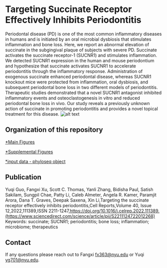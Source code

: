 # Targeting Succinate Receptor Effectively Inhibits Periodontitis
Periodontal disease (PD) is one of the most common inflammatory diseases in humans and is initiated by an oral microbial dysbiosis that stimulates inflammation and bone loss. Here, we report an abnormal elevation of succinate in the subgingival plaque of subjects with severe PD. Succinate activates the succinate receptor-1 (SUCNR1) and stimulates inflammation. We detected SUCNR1 expression in the human and mouse periodontium and hypothesize that succinate activates SUCNR1 to accelerate periodontitis through the inflammatory response. Administration of exogenous succinate enhanced periodontal disease, whereas SUCNR1 knockout mice were protected from inflammation, oral dysbiosis, and subsequent periodontal bone loss in two different models of periodontitis. Therapeutic studies demonstrated that a novel SUCNR1 antagonist inhibited inflammatory events and osteoclastogenesis in vitro and reduced periodontal bone loss in vivo. Our study reveals a previously unknown action of succinate in promoting periodontitis and provides a novel topical treatment for this disease.
![alt text](https://github.com/Fangxi-Xu/Succinate_Periodontitis/blob/main/Main/Figure7%20A-B/corr_spearman_new.png)




## Organization of this repository
[*Main Figures](https://github.com/Fangxi-Xu/Succinate_Periodontitis/tree/main/Main)

[*Supplemental Figures](https://github.com/Fangxi-Xu/Succinate_Periodontitis/tree/main/Supplemental)

[*input data - phyloseq object](https://github.com/Fangxi-Xu/Succinate_Periodontitis/tree/main/Data)


## Publication
Yuqi Guo, Fangxi Xu, Scott C. Thomas, Yanli Zhang, Bidisha Paul, Satish Sakilam, Sungpil Chae, Patty Li, Caleb Almeter, Angela R. Kamer, Paramjit Arora, Dana T. Graves, Deepak Saxena, Xin Li,Targeting the succinate receptor effectively inhibits periodontitis,Cell Reports,Volume 40, Issue 12,2022,111389,ISSN 2211-1247,https://doi.org/10.1016/j.celrep.2022.111389.(https://www.sciencedirect.com/science/article/pii/S2211124722012268)
Keywords: succinate; SUCNR1; periodontitis; bone loss; inflammation; microbiome; therapeutics

## Contact
If any questions please reach out to Fangxi fx363@nyu.edu or Yuqi yg701@nyu.edu.
